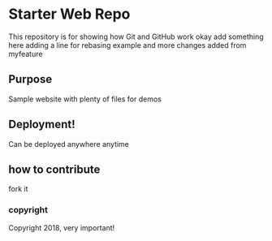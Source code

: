 # Starter Web Repo

This repository is for showing how Git and GitHub work
okay add something here adding a line for rebasing example and more changes added from myfeature

## Purpose

Sample website with plenty of files for demos

## Deployment!

Can be deployed anywhere anytime

## how to contribute

fork it

### copyright

Copyright 2018, very important!